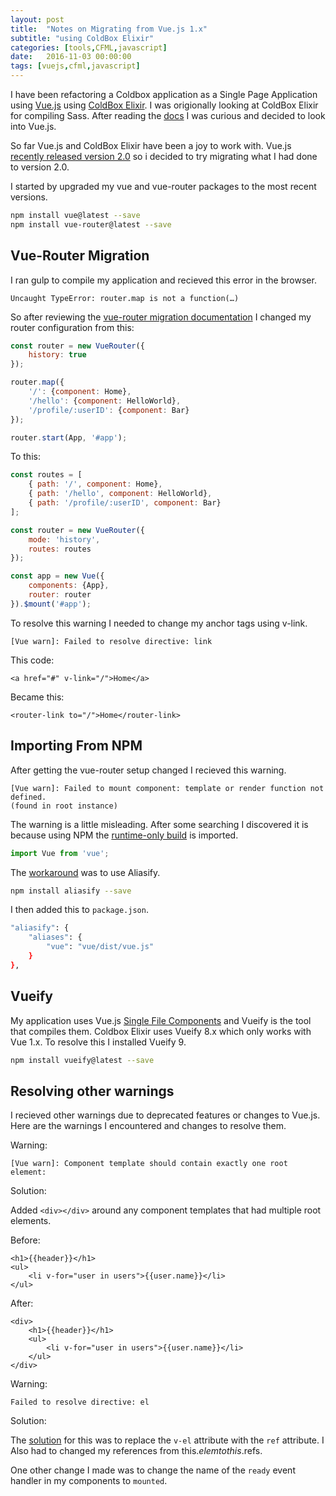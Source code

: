 ```yaml
---
layout: post
title:  "Notes on Migrating from Vue.js 1.x"
subtitle: "using ColdBox Elixir"
categories: [tools,CFML,javascript]
date:   2016-11-03 00:00:00
tags: [vuejs,cfml,javascript]
---
```


I have been refactoring a Coldbox application as a Single Page Application using [Vue.js](http://vuejs.org/) using [ColdBox Elixir](https://www.ortussolutions.com/blog/introducing-coldbox-elixir-ui-asset-manager). I was origionally looking at ColdBox Elixir for compiling Sass. After reading the [docs](https://coldbox-elixir.ortusbooks.com/installation.html) I was curious and decided to look into Vue.js.

So far Vue.js and ColdBox Elixir have been a joy to work with. Vue.js [recently released version 2.0](https://medium.com/the-vue-point/vue-2-0-is-here-ef1f26acf4b8#.44y3tnyv4) so i decided to try migrating what I had done to version 2.0.  

I started by upgraded my vue and vue-router packages to the most recent versions.

```bash
npm install vue@latest --save
npm install vue-router@latest --save
```

## Vue-Router Migration

I ran gulp to compile my application and recieved this error in the browser. 

```
Uncaught TypeError: router.map is not a function(…)
```
So after reviewing the [vue-router migration documentation](http://vuejs.org/guide/migration-vue-router.html) I changed my router configuration from this:

```javascript
const router = new VueRouter({
	history: true
});

router.map({
	'/': {component: Home},
	'/hello': {component: HelloWorld},
	'/profile/:userID': {component: Bar}
});

router.start(App, '#app');
```

To this:

```javascript
const routes = [
	{ path: '/', component: Home},
	{ path: '/hello', component: HelloWorld},
	{ path: '/profile/:userID', component: Bar}
];

const router = new VueRouter({
	mode: 'history',
  	routes: routes
});

const app = new Vue({
	components: {App},
  	router: router
}).$mount('#app');
```

To resolve this warning I needed to change my anchor tags using v-link.

`[Vue warn]: Failed to resolve directive: link`

This code:

```markup
<a href="#" v-link="/">Home</a>
```

Became this:

```markup
<router-link to="/">Home</router-link>
```

## Importing From NPM

After getting the vue-router setup changed I recieved this warning. 

```
[Vue warn]: Failed to mount component: template or render function not defined. 
(found in root instance)
```

The warning is a little misleading. After some searching I discovered it is because using NPM the [runtime-only build](http://vuejs.org/guide/installation.html#Standalone-vs-Runtime-only-Build) is imported.

```javascript
import Vue from 'vue';
```

The [workaround](http://vuejs.org/guide/installation.html#Standalone-vs-Runtime-only-Build) was to use Aliasify.

```bash
npm install aliasify --save
```

I then added this to `package.json`.

```bash
"aliasify": {
    "aliases": {
        "vue": "vue/dist/vue.js"
    }
},
```

## Vueify

My application uses Vue.js [Single File Components](http://vuejs.org/guide/single-file-components.html) and Vueify is the tool that compiles them. Coldbox Elixir uses Vueify 8.x which only works with Vue 1.x. To resolve this I installed Vueify 9.

```bash
npm install vueify@latest --save
```

## Resolving other warnings

I recieved other warnings due to deprecated features or changes to Vue.js. Here are the warnings I encountered and changes to resolve them.

Warning: 

`[Vue warn]: Component template should contain exactly one root element:`

Solution:

Added `<div></div>` around any component templates that had multiple root elements.

Before: 

```markup
<h1>{{header}}</h1>
<ul>
	<li v-for="user in users">{{user.name}}</li>
</ul>
```

After: 

```markup
<div>
	<h1>{{header}}</h1>
	<ul>
		<li v-for="user in users">{{user.name}}</li>
	</ul>
</div>
```

Warning:

`Failed to resolve directive: el `

Solution:

The [solution](http://vuejs.org/guide/migration.html#v-el-and-v-ref-replaced) for this was to replace the `v-el` attribute with the `ref` attribute. I Also had to changed my references from this.$elem to this.$refs.

One other change I made was to change the name of the `ready` event handler in my components to `mounted`.
